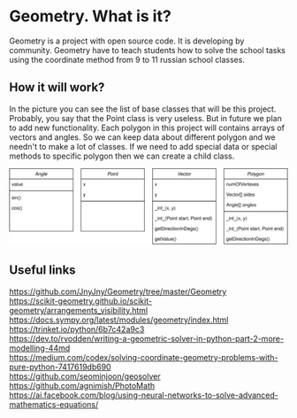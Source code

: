 # Geometry. What is it?
Geometry is a project with open source code. It is developing by community. 
Geometry have to teach students how to solve the school tasks using the coordinate method from 9 to 11 russian school classes. 

## How it will work?

In the picture you can see the list of base classes that will be this project. Probably, 
you say that the Point class is very useless. But in future we plan to add new functionality. 
Each polygon in this project will contains arrays of vectors and angles. So we can keep data about different
polygon and we needn't to make a lot of classes. If we need to add special data or special methods to specific 
polygon then we can create a child class.

![Classes](https://raw.githubusercontent.com/arklual/geometry/9d30ea3f0a582f98cc7e97579da34ffeafb9ca20/Geometry.svg)

## Useful links
https://github.com/JnyJny/Geometry/tree/master/Geometry <br>
https://scikit-geometry.github.io/scikit-geometry/arrangements_visibility.html <br>
https://docs.sympy.org/latest/modules/geometry/index.html <br>
https://trinket.io/python/6b7c42a9c3 <br>
https://dev.to/rvodden/writing-a-geometric-solver-in-python-part-2-more-modelling-44md <br>
https://medium.com/codex/solving-coordinate-geometry-problems-with-pure-python-7417619db690 <br>
https://github.com/seominjoon/geosolver <br>
https://github.com/agnimish/PhotoMath <br>
https://ai.facebook.com/blog/using-neural-networks-to-solve-advanced-mathematics-equations/ <br>
